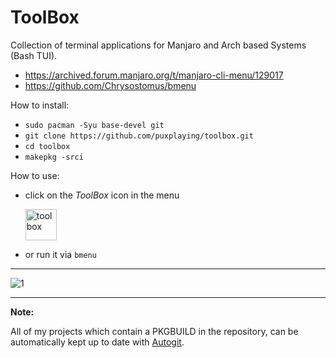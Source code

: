 # ToolBox
Collection of terminal applications for Manjaro and Arch based Systems (Bash TUI).
- https://archived.forum.manjaro.org/t/manjaro-cli-menu/129017
- https://github.com/Chrysostomus/bmenu

How to install:
- ```sudo pacman -Syu base-devel git```
- ```git clone https://github.com/puxplaying/toolbox.git```
- ```cd toolbox```
- ```makepkg -srci```

How to use:
- click on the *ToolBox* icon in the menu 

  <img src="https://github.com/puxplaying/toolbox/blob/master/toolbox.png" alt="toolbox" width="50" height="50" /> 

- or run it via ```bmenu```

---

![1](https://user-images.githubusercontent.com/28549766/185100401-a39bf9fe-4995-420e-847e-bd7b69567d73.png)


---

**Note:**

All of my projects which contain a PKGBUILD in the repository, can be automatically kept up to date with [Autogit](https://github.com/puxplaying/autogit).
